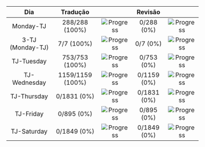 |      **Dia**     |   **Tradução**   |                                                       | **Revisão** |                                                     |
|:----------------:|:----------------:|:-----------------------------------------------------:|:-----------:|:---------------------------------------------------:|
|     Monday-TJ    |  288/288 (100%)  | ![Progress](https://progress-bar.dev/100/?&width=150) |  0/288 (0%) | ![Progress](https://progress-bar.dev/0/?&width=150) |
| 3-TJ (Monday-TJ) |    7/7 (100%)    | ![Progress](https://progress-bar.dev/100/?&width=150) |   0/7 (0%)  | ![Progress](https://progress-bar.dev/0/?&width=150) |
|    TJ-Tuesday    |  753/753 (100%)  | ![Progress](https://progress-bar.dev/100/?&width=150) |  0/753 (0%) | ![Progress](https://progress-bar.dev/0/?&width=150) |
|   TJ-Wednesday   | 1159/1159 (100%) | ![Progress](https://progress-bar.dev/100/?&width=150) | 0/1159 (0%) | ![Progress](https://progress-bar.dev/0/?&width=150) |
|    TJ-Thursday   |    0/1831 (0%)   |  ![Progress](https://progress-bar.dev/0/?&width=150)  | 0/1831 (0%) | ![Progress](https://progress-bar.dev/0/?&width=150) |
|     TJ-Friday    |    0/895 (0%)    |  ![Progress](https://progress-bar.dev/0/?&width=150)  |  0/895 (0%) | ![Progress](https://progress-bar.dev/0/?&width=150) |
|    TJ-Saturday   |    0/1849 (0%)   |  ![Progress](https://progress-bar.dev/0/?&width=150)  | 0/1849 (0%) | ![Progress](https://progress-bar.dev/0/?&width=150) |